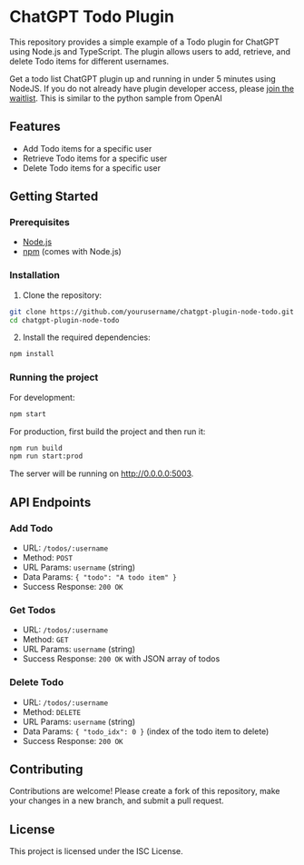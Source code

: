 # ChatGPT Todo Plugin

This repository provides a simple example of a Todo plugin for ChatGPT using Node.js and TypeScript. The plugin allows users to add, retrieve, and delete Todo items for different usernames.

Get a todo list ChatGPT plugin up and running in under 5 minutes using NodeJS. If you do not already have plugin developer access, please [join the waitlist](https://openai.com/waitlist/plugins). This is similar to the python sample from OpenAI 

## Features

- Add Todo items for a specific user
- Retrieve Todo items for a specific user
- Delete Todo items for a specific user

## Getting Started

### Prerequisites

- [Node.js](https://nodejs.org/en/download/)
- [npm](https://www.npmjs.com/get-npm) (comes with Node.js)

### Installation

1. Clone the repository:

```sh
git clone https://github.com/yourusername/chatgpt-plugin-node-todo.git
cd chatgpt-plugin-node-todo
```

2. Install the required dependencies:

```sh
npm install
```

### Running the project

For development:

```sh
npm start
```

For production, first build the project and then run it:

```sh
npm run build
npm run start:prod
```

The server will be running on http://0.0.0.0:5003.

## API Endpoints

### Add Todo

- URL: `/todos/:username`
- Method: `POST`
- URL Params: `username` (string)
- Data Params: `{ "todo": "A todo item" }`
- Success Response: `200 OK`

### Get Todos

- URL: `/todos/:username`
- Method: `GET`
- URL Params: `username` (string)
- Success Response: `200 OK` with JSON array of todos

### Delete Todo

- URL: `/todos/:username`
- Method: `DELETE`
- URL Params: `username` (string)
- Data Params: `{ "todo_idx": 0 }` (index of the todo item to delete)
- Success Response: `200 OK`

## Contributing

Contributions are welcome! Please create a fork of this repository, make your changes in a new branch, and submit a pull request.

## License

This project is licensed under the ISC License.
